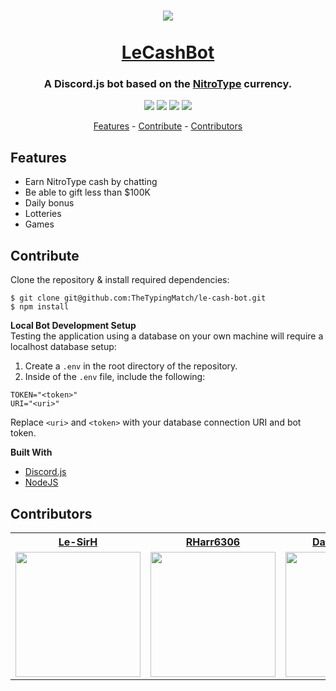 <h1 align="center">
  <img src="https://www.nitrotype.com/dist/site/images/pages/store/huge-ball-o-cash.png" align="center" />
  <br><br>
  <a href="https://discordapp.com/api/oauth2/authorize?client_id=689231388909633607&permissions=8&scope=bot">LeCashBot</a>
</h1>
<h3 align="center">
  A Discord.js bot based on the <a href="https://www.nitrotype.com/">NitroType</a> currency.
</h3>
<p align="center">
  <img src="https://img.shields.io/discord/689241652916912138?style=flat-square">
  <img src="https://img.shields.io/github/contributors/TheTypingMatch/le-cash-bot?style=flat-square">
  <img src="https://img.shields.io/github/repo-size/TheTypingMatch/le-cash-bot?style=flat-square">
  <img src="https://img.shields.io/github/v/release/TheTypingMatch/le-cash-bot?include_prereleases&style=flat-square">
</p>
<p align="center">
  <a href="#features">Features</a>
  <span>-</span>
  <a href="#contribute">Contribute</a>
  <span>-</span>
  <a href="#contributors">Contributors</a>
</p>

## Features
- Earn NitroType cash by chatting
- Be able to gift less than $100K
- Daily bonus
- Lotteries
- Games

## Contribute
Clone the repository & install required dependencies:
```
$ git clone git@github.com:TheTypingMatch/le-cash-bot.git
$ npm install
```

**Local Bot Development Setup**
<br>
Testing the application using a database on your own machine will require a localhost database setup:

1. Create a `.env` in the root directory of the repository.
2. Inside of the `.env` file, include the following:
```
TOKEN="<token>"
URI="<uri>"
```
Replace `<uri>` and `<token>` with your database connection URI and bot token.

**Built With**
- [Discord.js](https://discord.js.org/#/)
- [NodeJS](https://nodejs.org/en/)

## Contributors
<table>
  <tr>
    <th><a href="https://github.com/Le-SirH">Le-SirH</a></th>
    <th><a href="https://github.com/RHarr6306">RHarr6306</a></th>
    <th><a href="https://github.com/DamienVesper">DamienVesper</a></th>
  </tr>
  <tr>
    <td><img width="200" src="https://avatars3.githubusercontent.com/u/46948579?s=460&v=4"></td>
    <td><img width="200" src="https://avatars2.githubusercontent.com/u/55287042?s=460&v=4"></td>
    <td><img width="200" src="https://avatars3.githubusercontent.com/u/34838468?s=400&v=4"></td>
  </tr>
</table>
